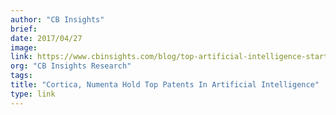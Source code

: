 ```yaml
---
author: "CB Insights"
brief:
date: 2017/04/27
image:
link: https://www.cbinsights.com/blog/top-artificial-intelligence-startup-patent-holders/
org: "CB Insights Research"
tags:
title: "Cortica, Numenta Hold Top Patents In Artificial Intelligence"
type: link
---
```

